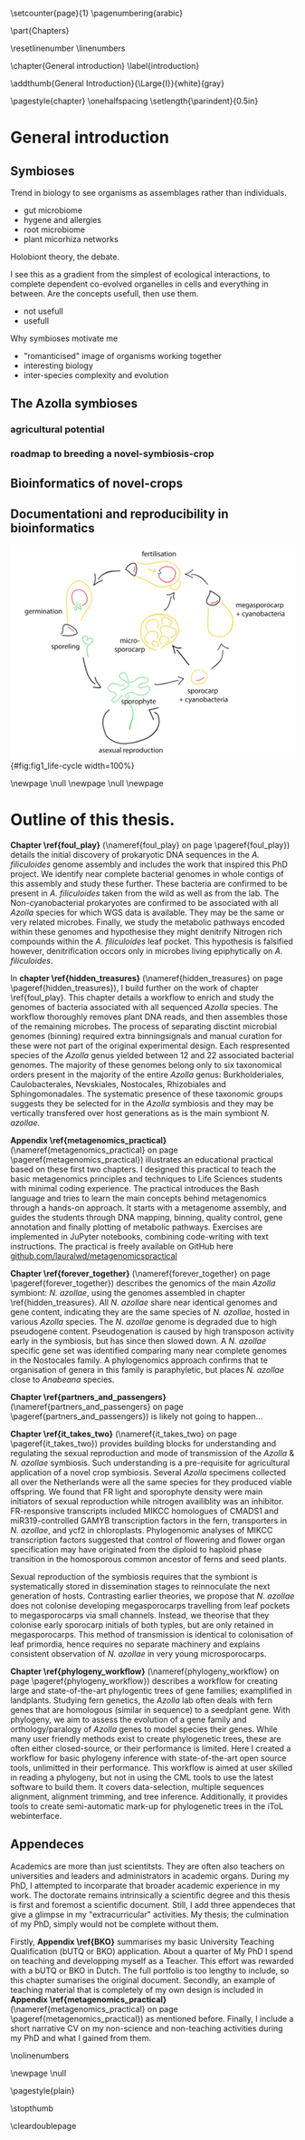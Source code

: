 \setcounter{page}{1}
\pagenumbering{arabic}

\part{Chapters}

\resetlinenumber
\linenumbers

\chapter{General introduction}
\label{introduction}



\addthumb{General Introduction}{\Large{I}}{white}{gray}

\pagestyle{chapter}
\onehalfspacing
\setlength{\parindent}{0.5in}

<!---
#### H framework
1. Why you are so motivated to study a symbiosis
2. In particular Azolla
3. You personal development in this field using bioinformatic approaches
4. One key development during the short time of your activity: How to document reproducibility in bio informatic studies
--->

# General introduction

## Symbioses

Trend in biology to see organisms as assemblages rather than individuals.

- gut microbiome
- hygene and allergies
- root microbiome
- plant micorhiza networks

Holobiont theory, the debate.

I see this as a gradient from the simplest of ecological interactions, to complete dependent co-evolved organelles in cells and everything in between. Are the concepts usefull, then use them.

- not usefull
- usefull

Why symbioses motivate me

- "romanticised" image of organisms working together
- interesting biology
- inter-species complexity and evolution

## The Azolla symbioses

### agricultural potential

### roadmap to breeding a novel-symbiosis-crop

## Bioinformatics of novel-crops

## Documentationi and reproducibility in bioinformatics

![Illustration of the _Azolla_ symbiosis life cycle by Erbil Güngör](source/figures/fig1_life-cycle.png){#fig:fig1_life-cycle width=100%}

<!---

\newpage
## Old notes:
### Plant biology for the twentyfirst century


# Plant biology for the twentyfirst century
These days, scientists, -humanity itself- is challenged with the advent of climate change, dramatic global population growth, and major loss of rurable land.
The field of plant biology plays a particularly important role securing a sustainable and healty future for humanity on plant earth.
IPCC
IPCC
FAO

Challenges that plant biologist may tackle

Efforts include improving existing crops

Novel crops

## Azolla
Ferns of the genus _Azolla_ have several key advantages

_Nostoc azollae_ Nitrogen independence

# Establishing the genetics of a novel crop symbiosis

## Domestication

## Breeding arrearage

## Breeding a symbiosis

## Challenges of Azolla

### framework
1. ~~Plant biology: Food, Novel crops, Azolla symbiosis
  - X challenges, solutions in novel crops
  - opportunities Azolla~~
2. ~~Genetics of a novel crop, breeding a Symbiosis
  - What questions need to be answered for novel crop
  - and for a symbiosis specifically
  - Challenges Azolla, fern life cycle, heterospory, nostocs~~
3. Bioinformatics and plant biology
  - The study of information in biological systems
  - Comparative genomics to speed-up breeding arrearage
  - Elucidating the plant's second genome:
4. Open science, share and re-use resources, how to bring a small field forward
  - share methods, data, workflows
  - Collaboration and outreach
  - Societial solutions vs. technology solutions
  - Teaching?
5. Key advances...
--->

\newpage
\null
\newpage
\null
\newpage

<!---
label sections with LaTeX:
`\label{hidden_treasures}`
or with markdown:
`{#sec:foul-play-in-the-pocket}`

Then referece to the full chapter name:
\nameref{hidden_treasures}

the specific page:
\pageref{hidden_treasures}

the chapter number:
\ref{hidden_treasures}

with markdown if the ref contains no spaces:
+@sec:hidden-treasures

and for a markdown label only markdown refs work:
+@sec:foul-play-in-the-pocket
--->


# Outline of this thesis.

__Chapter \ref{foul_play}__ (\nameref{foul_play} on page \pageref{foul_play}) details the initial discovery of prokaryotic DNA sequences in the _A. filiculoides_ genome assembly and includes the work that inspired this PhD project.
We identify near complete bacterial genomes in whole contigs of this assembly and study these further.
These bacteria are confirmed to be present in _A. filiculoides_ taken from the wild as well as from the lab.
The Non-cyanobacterial prokaryotes are confirmed to be associated with all _Azolla_ species for which WGS data is available.
They may be the same or very related microbes.
Finally, we study the metabolic pathways encoded within these genomes and hypothesise they might denitrify Nitrogen rich compounds within the _A. filiculoides_ leaf pocket.
This hypothesis is falsified however, denitrification occors only in microbes living epiphytically on _A. filiculoides_.

In __chapter \ref{hidden_treasures}__ (\nameref{hidden_treasures} on page \pageref{hidden_treasures}), I build further on the work of chapter \ref{foul_play}.
This chapter details a workflow to enrich and study the genomes of bacteria associated with all sequenced _Azolla_ species.
The workflow thoroughly removes plant DNA reads, and then assembles those of the remaining microbes.
The process of separating disctint microbial genomes (binning) required extra binningsignals and manual curation for these were not part of the original experimental design.
Each respresented species of the _Azolla_ genus yielded between 12 and 22 associated bacterial genomes.
The majority of these genomes belong only to six taxonomical orders present in the majority of the entire _Azolla_ genus: Burkholderiales, Caulobacterales, Nevskiales, Nostocales, Rhizobiales and Sphingomonadales.
The systematic presence of these taxonomic groups suggests they be selected for in the _Azolla_ symbiosis and they may be vertically transfered over host generations as is the main symbiont _N. azollae_.

__Appendix \ref{metagenomics_practical}__ (\nameref{metagenomics_practical} on page \pageref{metagenomics_practical}) illustrates an educational practical based on these first two chapters.
I designed this practical to teach the basic metagenomics principles and techniques to Life Sciences students with minimal coding experience.
The practical introduces the Bash language and tries to learn the main concepts behind metagenomics through a hands-on approach.
It starts with a metagenome assembly, and guides the students through DNA mapping, binning, quality control, gene annotation and finally plotting of metabolic pathways.
Exercises are implemented in JuPyter notebooks, combining code-writing with text instructions.
The practical is freely available on GitHub here [github.com/lauralwd/metagenomicspractical](https://github.com/lauralwd/metagenomicspractical)

__Chapter \ref{forever_together}__ (\nameref{forever_together} on page \pageref{forever_together}) describes the genomics of the main _Azolla_ symbiont: _N. azollae_, using the genomes assembled in chapter \ref{hidden_treasures}.
All _N. azollae_ share near identical genomes and gene content, indicating they are the same species of _N. azollae_, hosted in various _Azolla_ species.
The _N. azollae_ genome is degraded due to high pseudogene content.
Pseudogenation is caused by high transposon activity early in the symbiosis, but has since then slowed down.
A _N. azollae_ specific gene set was identified comparing many near complete genomes in the Nostocales family.
A phylogenomics approach confirms that te organisation of genera in this family is paraphyletic, but places _N. azollae_ close to _Anabeana_ species.

__Chapter \ref{partners_and_passengers}__ (\nameref{partners_and_passengers} on page \pageref{partners_and_passengers}) is likely not going to happen...

__Chapter \ref{it_takes_two}__ (\nameref{it_takes_two} on page \pageref{it_takes_two}) provides building blocks for understanding and regulating the sexual reproduction and mode of transmission of the _Azolla_ & _N. azollae_ symbiosis.
Such understanding is a pre-requisite for agricultural application of a novel crop symbiosis.
Several _Azolla_ specimens collected all over the Netherlands were all the same species for they produced viable offspring.
We found that FR light and sporophyte density were main initiators of sexual reproduction while nitrogen availiblity was an inhibitor.
FR-responsive transcripts included MIKCC homologues of CMADS1 and miR319-controlled GAMYB transcription factors in the fern, transporters in _N. azollae_, and ycf2 in chloroplasts.
Phylogenomic analyses of MIKCC transcription factors suggested that control of flowering and flower organ specification may have originated from the diploid to haploid phase transition in the homosporous common ancestor of ferns and seed plants.

Sexual reproduction of the symbiosis requires that the symbiont is systematically stored in dissemination stages to reinnoculate the next generation of hosts.
Contrasting earlier theories, we propose that _N. azollae_ does not colonise developing megasporocarps travelling from leaf pockets to megasporocarps via small channels.
Instead, we theorise that they colonise early sporocarp initials of both typles, but are only retained in megasporocarps.
This method of transmission is identical to colonisation of leaf primordia, hence requires no separate machinery and explains consistent observation of _N. azollae_ in very young microsporocarps.

__Chapter \ref{phylogeny_workflow}__ (\nameref{phylogeny_workflow} on page \pageref{phylogeny_workflow}) describes a workflow for creating large and state-of-the-art phylogentic trees of gene families; examplified in landplants.
Studying fern genetics, the _Azolla_ lab often deals with fern genes that are homologous (similar in sequence) to a seedplant gene.
With phylogeny, we aim to assess the evolution of a gene family and orthology/paralogy of _Azolla_ genes to model species their genes.
While many user friendly methods exist to create phylogenetic trees, these are often either closed-source, or their performance is limited.
Here I created a workflow for basic phylogeny inference with state-of-the-art open source tools, unlimitted in their performance.
This workflow is aimed at user skilled in reading a phylogeny, but not in using the CML tools to use the latest software to build them.
It covers data-selection, multiple sequences alignment, alignment trimming, and tree inference.
Additionally, it provides tools to create semi-automatic mark-up for phylogenetic trees in the iToL webinterface.

## Appendeces
Academics are more than just scientitsts.
They are often also teachers on universities and leaders and administrators in academic organs.
During my PhD, I attempted to incorparate that broader academic experience in my work.
The doctorate remains intrinsically a scientific degree and this thesis is first and foremost a scientific document.
Still, I add three appendeces that give a glimpse in my "extracurricular" activities.
My thesis; the culmination of my PhD, simply would not be complete without them.

Firstly, __Appendix \ref{BKO}__ summarises my basic University Teaching Qualification (bUTQ or BKO) application.
About a quarter of My PhD I spend on teaching and developping myself as a Teacher.
This effort was rewarded with a bUTQ or BKO in Dutch.
The full portfolio is too lengthy to include, so this chapter sumarises the original document.
Secondly, an example of teaching material that is completely of my own design is included in __Appendix \ref{metagenomics_practical}__ (\nameref{metagenomics_practical} on page \pageref{metagenomics_practical}) as mentioned before.
Finally, I include a short narrative CV on my non-science and non-teaching activities during my PhD and what I gained from them.

\nolinenumbers

<!-- close the last page of this section as required for removing the thumb index on next "part page" -->
\newpage
\null
<!-- don't show page nrs on cleardouble page -->
\pagestyle{plain}
<!-- stop the thumbmarking scheme (partwise) and start it (chapterwise) in the next chapter -->
\stopthumb
<!-- clear double page so that the chapters start nicely on a new right page -->
\cleardoublepage
